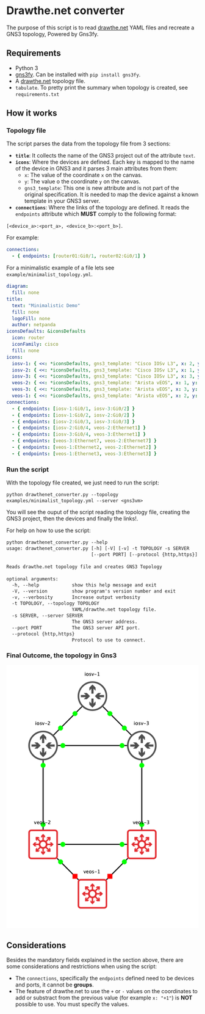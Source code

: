 # Drawthe.net converter

The purpose of this script is to read [drawthe.net](http://go.drawthe.net/) YAML files and recreate a GNS3 topology, Powered by Gns3fy.

## Requirements

- Python 3
- [gns3fy](https://github.com/davidban77/gns3fy). Can be installed with `pip install gns3fy`.
- A [drawthe.net](http://go.drawthe.net/) topology file.
- `tabulate`. To pretty print the summary when topology is created, see `requirements.txt`

## How it works

### Topology file

The script parses the data from the topology file from 3 sections:

- **`title`**: It collects the name of the GNS3 project out of the attribute `text`.
- **`icons`**: Where the devices are defined. Each key is mapped to the name of the device in GNS3 and it parses 3 main attributes from them:
  - `x`: The value of the coordinate `x` on the canvas.
  - `y`: The value o the coordinate `y` on the canvas.
  - `gns3_template`: This one is new attribute and is not part of the original specification. It is needed to map the device against a known template in your GNS3 server.
- **`connections`**: Where the links of the topology are defined. It reads the `endpoints` attribute which **MUST** comply to the following format:

`[<device_a>:<port_a>, <device_b>:<port_b>]`.

For example:

```yaml
connections:
  - { endpoints: [router01:Gi0/1, router02:Gi0/1] }
```

For a minimalistic example of a file lets see `example/minimalist_topology.yml`.

```yaml
diagram:
  fill: none
title:
  text: "Minimalistic Demo"
  fill: none
  logoFill: none
  author: netpanda
iconsDefaults: &iconsDefaults
  icon: router
  iconFamily: cisco
  fill: none
icons:
  iosv-1: { <<: *iconsDefaults, gns3_template: "Cisco IOSv L3", x: 2, y: 8 }
  iosv-2: { <<: *iconsDefaults, gns3_template: "Cisco IOSv L3", x: 1, y: 7 }
  iosv-3: { <<: *iconsDefaults, gns3_template: "Cisco IOSv L3", x: 3, y: 7 }
  veos-2: { <<: *iconsDefaults, gns3_template: "Arista vEOS", x: 1, y: 5 }
  veos-3: { <<: *iconsDefaults, gns3_template: "Arista vEOS", x: 3, y: 5 }
  veos-1: { <<: *iconsDefaults, gns3_template: "Arista vEOS", x: 2, y: 4 }
connections:
  - { endpoints: [iosv-1:Gi0/1, iosv-3:Gi0/2] }
  - { endpoints: [iosv-1:Gi0/2, iosv-2:Gi0/2] }
  - { endpoints: [iosv-2:Gi0/3, iosv-3:Gi0/3] }
  - { endpoints: [iosv-2:Gi0/4, veos-2:Ethernet1] }
  - { endpoints: [iosv-3:Gi0/4, veos-3:Ethernet1] }
  - { endpoints: [veos-3:Ethernet7, veos-2:Ethernet7] }
  - { endpoints: [veos-1:Ethernet2, veos-2:Ethernet2] }
  - { endpoints: [veos-1:Ethernet3, veos-3:Ethernet3] }
```

### Run the script

With the topology file created, we just need to run the script:

```shell
python drawthenet_converter.py --topology examples/minimalist_topology.yml --server <gns3vm>
```

You will see the ouput of the script reading the topology file, creating the GNS3 project, then the devices and finally the links!.

For help on how to use the script:

```shell
python drawthenet_converter.py --help
usage: drawthenet_converter.py [-h] [-V] [-v] -t TOPOLOGY -s SERVER
                               [--port PORT] [--protocol {http,https}]

Reads drawthe.net topology file and creates GNS3 Topology

optional arguments:
  -h, --help            show this help message and exit
  -V, --version         show program's version number and exit
  -v, --verbosity       Increase output verbosity
  -t TOPOLOGY, --topology TOPOLOGY
                        YAML/drawthe.net topology file.
  -s SERVER, --server SERVER
                        The GNS3 server address.
  --port PORT           The GNS3 server API port.
  --protocol {http,https}
                        Protocol to use to connect.
```

### Final Outcome, the topology in Gns3

![Topology on GNS3](images/minimalistic.png)

## Considerations

Besides the mandatory fields explained in the section above, there are some considerations and restrictions when using the script:

- The `connections`, specifically the `endpoints` defined need to be devices and ports, it cannot be **groups**.
- The feature of drawthe.net to use the `+` or `-` values on the coordinates to add or substract from the previous value (for example `x: "+1"`) is **NOT** possible to use. You must specify the values.
